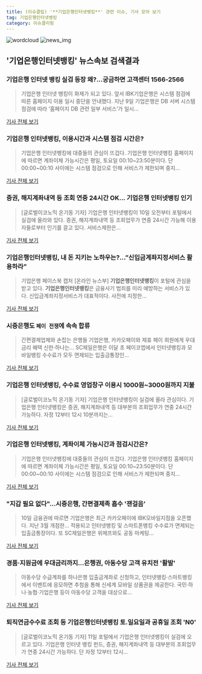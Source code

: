 ```yaml
---
title: (이슈클립) '**기업은행인터넷뱅킹**' 관련 이슈, 기사 모아 보기
tag: 기업은행인터넷뱅킹
category: 이슈클리핑
---
```

![wordcloud](https://s3.ap-northeast-2.amazonaws.com/lyrics101-wordcloud/2018-09-10-1536578217.png)
![news_img](https://user-images.githubusercontent.com/42597476/44507050-1206f400-a6e4-11e8-8d98-7ffbfebb353f.png)
## **'**기업은행인터넷뱅킹**'** 뉴스속보 검색결과
### 기업은행 인터넷 뱅킹 실검 등장 왜?...궁금하면 고객센터 1566-2566

>기업은행 인터넷 뱅킹이 화제가 되고 있다. 앞서 IBK기업은행은 시스템 점검에 따른 홈페이지 이용 일시 중단을 안내했다. 지난 9일 기업은행은 DB 서버 시스템 점검에 따라 ‘홈페이지 DB 관련 일부 서비스’가 일시...

<a href="http://www.kookje.co.kr/news2011/asp/newsbody.asp?code=0200&key=20180910.99099004080" target="_blank">기사 전체 보기</a>

### 기업은행 인터넷뱅킹, 이용시간과 시스템 점검 시간은?

>기업은행 인터넷뱅킹에 대중들의 관심이 뜨겁다. 기업은행 인터넷뱅킹 홈페이지에 따르면 계좌이체 가능시간은 평일, 토요일 00:10~23:50분이다. 단 00:00~00:10 사이에는 시스템 점검으로 인해 서비스가 제한되며 중지...

<a href="http://www.topstarnews.net/news/articleView.html?idxno=479365" target="_blank">기사 전체 보기</a>

### 증권, 해지계좌내역 등 조회 연중 24시간 OK... 기업은행 인터넷뱅킹 인기

>[글로벌이코노믹 온기동 기자] 기업은행 인터넷뱅킹이 10일 오전부터 포털에서 실검에 올라와 있다. 증권, 해지계좌내역 등 조회업무가 연중 24시간 가능해 이용자들로부터 인기를 끌고 있다. 서비스제한은...

<a href="http://www.g-enews.com/ko-kr/news/article/news_all/201809100851225144e4869c120_1/article.html" target="_blank">기사 전체 보기</a>

### **기업은행인터넷뱅킹**, 내 돈 지키는 노하우는?...”신입금계좌지정서비스 활용하라”

>기업은행 페이스북 캡처 [온라인 뉴스부] **기업은행인터넷뱅킹**이 포털에 관심을 받고 있다. **기업은행인터넷뱅킹**은 금융사기 범죄를 미리 예방하는 서비스가 있다. 신입금계좌지정서비스가 대표적이다. 사전에 지정한...

<a href="http://www.g-enews.com/ko-kr/news/article/news_all/20180910193826654c642673384_1/article.html" target="_blank">기사 전체 보기</a>

### 시중은행도 `페이 전쟁`에 속속 합류

>간편결제업체와 손잡는 은행들 기업은행, 카카오페이와 제휴 페이 회원에게 우대금리 혜택 신한·하나는... SC제일은행은 이달 초 페이코앱에서 인터넷뱅킹과 모바일뱅킹 수수료가 모두 면제되는 입출금통장인...

<a href="http://news.mk.co.kr/newsRead.php?year=2018&no=568047" target="_blank">기사 전체 보기</a>

### 기업은행 인터넷뱅킹, 수수료 영업창구 이용시 1000원~3000원까지 지불

>[글로벌이코노믹 온기동 기자] 기업은행 인터넷뱅킹이 실검에 올라 관심이다. 기업은행 인터넷뱅킹은 증권, 해지계좌내역 등 대부분의 조회업무가 연중 24시간 가능하다. 자정 12부터 12시 10분까지는...

<a href="http://www.g-enews.com/ko-kr/news/article/news_all/2018083108193483864e4869c120_1/article.html" target="_blank">기사 전체 보기</a>

### 기업은행 인터넷뱅킹, 계좌이체 가능시간과 점검시간은?

>기업은행 인터넷뱅킹에 대중들의 관심이 뜨겁다. 기업은행 인터넷뱅킹 홈페이지에 따르면 계좌이체 가능시간은 평일, 토요일 00:10~23:50분이다. 단 00:00~00:10 사이에는 시스템 점검으로 인해 서비스가 제한되며 중지...

<a href="http://www.topstarnews.net/news/articleView.html?idxno=465492" target="_blank">기사 전체 보기</a>

### "지갑 필요 없다"…시중은행, 간편결제족 흡수 '잰걸음'

>10일 금융권에 따르면 기업은행은 최근 카카오페이에 IBK모바일지점을 오픈했다. 지난 3월 개점한... 적용되고 인터넷뱅킹 및 스마트폰뱅킹 수수료가 면제되는 입출금통장이다. 또 SC제일은행은 위메프와도 공동 마케팅...

<a href="http://www.ebn.co.kr/news/view/954560" target="_blank">기사 전체 보기</a>

### 경품·지원금에 우대금리까지…은행권, 아동수당 고객 유치전 '활발'

>아동수당 수급계좌를 하나은행 입출금계좌로 신청하고, 인터넷뱅킹·스마트뱅킹에서 이벤트에 응모하면 추첨을 통해 신세계 모바일 상품권을 제공한다. 국민·하나·농협·기업은행 등이 아동수당 고객을 대상으로...

<a href="http://news.tf.co.kr/read/economy/1732706.htm" target="_blank">기사 전체 보기</a>

### 퇴직연금수수료 조회 등 **기업은행인터넷뱅킹** 토.일요일과 공휴일 조회 'N0'

>[글로벌이코노믹 온기동 기자] 11일 포털에서 기업은행 인터넷뱅킹이 실검에 오르고 있다. 기업은행 인터넷 뱅킹 펀드, 증권, 해지계좌내역 등 대부분의 조회업무가 연중 24시간 가능하다. 단 자정 12부터 12시...

<a href="http://www.g-enews.com/ko-kr/news/article/news_all/2018081108564540884e4869c120_1/article.html" target="_blank">기사 전체 보기</a>


